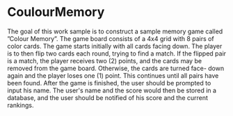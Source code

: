 # CoulourMemory
The goal of this work sample is to construct a sample memory game called ”Colour Memory”. The game board consists of a 4x4 grid with 8 pairs of color cards. The game starts initially with all cards facing down. The player is to then flip two cards each round, trying to find a match. If the flipped pair is a match, the player receives two (2) points, and the cards may be removed from the game board. Otherwise, the cards are turned face- down again and the player loses one (1) point. This continues until all pairs have been found. After the game is finished, the user should be prompted to input his name. The user's name and the score would then be stored in a database, and the user should be notified of his score and the current rankings.
